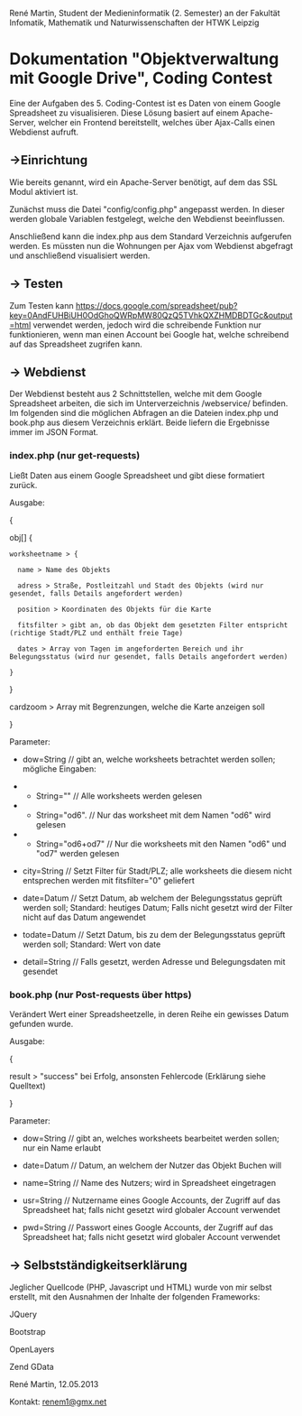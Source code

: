 René Martin, Student der Medieninformatik (2. Semester) an der Fakultät Infomatik, Mathematik und Naturwissenschaften der HTWK Leipzig

Dokumentation "Objektverwaltung mit Google Drive", Coding Contest
=================================================================


Eine der Aufgaben des 5. Coding-Contest ist es Daten von einem Google Spreadsheet zu visualisieren.
Diese Lösung basiert auf einem Apache-Server, welcher ein Frontend bereitstellt, welches über Ajax-Calls einen Webdienst aufruft.

->Einrichtung
-------------

Wie bereits genannt, wird ein Apache-Server benötigt, auf dem das SSL Modul aktiviert ist.

Zunächst muss die Datei "config/config.php" angepasst werden. In dieser werden globale Variablen festgelegt, welche den Webdienst beeinflussen.

Anschließend kann die index.php aus dem Standard Verzeichnis aufgerufen werden. Es müssten nun die Wohnungen per Ajax vom Webdienst abgefragt und anschließend visualisiert werden.


-> Testen
---------

Zum Testen kann https://docs.google.com/spreadsheet/pub?key=0AndFUHBiUH0OdGhoQWRpMW80QzQ5TVhkQXZHMDBDTGc&output=html verwendet werden, jedoch wird die schreibende Funktion nur funktionieren, wenn man einen Account bei Google hat, welche schreibend auf das Spreadsheet zugrifen kann.

-> Webdienst
------------

Der Webdienst besteht aus 2 Schnittstellen, welche mit dem Google Spreadsheet arbeiten, die sich im Unterverzeichnis /webservice/ befinden. Im folgenden sind die möglichen Abfragen an die Dateien index.php und book.php aus diesem Verzeichnis erklärt. Beide liefern die Ergebnisse immer im JSON Format.

### index.php (nur get-requests)

Ließt Daten aus einem Google Spreadsheet und gibt diese formatiert zurück.

Ausgabe:

{

  obj[] {

    worksheetname > {

      name > Name des Objekts

      adress > Straße, Postleitzahl und Stadt des Objekts (wird nur gesendet, falls Details angefordert werden)

      position > Koordinaten des Objekts für die Karte

      fitsfilter > gibt an, ob das Objekt dem gesetzten Filter entspricht (richtige Stadt/PLZ und enthält freie Tage)

      dates > Array von Tagen im angeforderten Bereich und ihr Belegungsstatus (wird nur gesendet, falls Details angefordert werden)

    }

  }

  cardzoom > Array mit Begrenzungen, welche die Karte anzeigen soll

}

Parameter:

* dow=String  // gibt an, welche worksheets betrachtet werden sollen; mögliche Eingaben:

* * String=""  // Alle worksheets werden gelesen

* * String="od6". // Nur das worksheet mit dem Namen "od6" wird gelesen

* * String="od6+od7"  // Nur die worksheets mit den Namen "od6" und "od7" werden gelesen

* city=String  // Setzt Filter für Stadt/PLZ; alle worksheets die diesem nicht entsprechen werden mit fitsfilter="0" geliefert

* date=Datum  // Setzt Datum, ab welchem der Belegungsstatus geprüft werden soll; Standard: heutiges Datum; Falls nicht gesetzt wird der Filter nicht auf das Datum angewendet

* todate=Datum  // Setzt Datum, bis zu dem der Belegungsstatus geprüft werden soll; Standard: Wert von date

* detail=String  // Falls gesetzt, werden Adresse und Belegungsdaten mit gesendet

### book.php (nur Post-requests über https)

Verändert Wert einer Spreadsheetzelle, in deren Reihe ein gewisses Datum gefunden wurde.

Ausgabe:

{

  result > "success" bei Erfolg, ansonsten Fehlercode (Erklärung siehe Quelltext)

}

Parameter:

* dow=String  // gibt an, welches worksheets bearbeitet werden sollen; nur ein Name erlaubt

* date=Datum  // Datum, an welchem der Nutzer das Objekt Buchen will

* name=String  // Name des Nutzers; wird in Spreadsheet eingetragen

* usr=String  // Nutzername eines Google Accounts, der Zugriff auf das Spreadsheet hat; falls nicht gesetzt wird globaler Account verwendet

* pwd=String  // Passwort eines Google Accounts, der Zugriff auf das Spreadsheet hat; falls nicht gesetzt wird globaler Account verwendet 

-> Selbstständigkeitserklärung
------------------------------

Jeglicher Quellcode (PHP, Javascript und HTML) wurde von mir selbst erstellt, mit den Ausnahmen der Inhalte der folgenden Frameworks:

JQuery

Bootstrap

OpenLayers

Zend GData




René Martin, 12.05.2013

Kontakt: renem1@gmx.net
